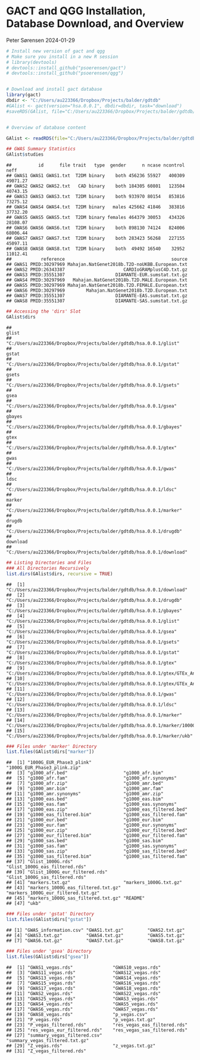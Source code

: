 GACT and QGG Installation, Database Download, and Overview
================
Peter Sørensen
2024-01-29

``` r
# Install new version of gact and qgg
# Make sure you install in a new R session
# library(devtools)
# devtools::install_github("psoerensen/gact")
# devtools::install_github("psoerensen/qgg")


# Download and install gact database
library(gact)
dbdir <- "C:/Users/au223366/Dropbox/Projects/balder/gdtdb"
#GAlist <- gact(version="hsa.0.0.1", dbdir=dbdir, task="download")
#saveRDS(GAlist, file="C:/Users/au223366/Dropbox/Projects/balder/gdtdb/hsa.0.0.1/GAlist_hsa.0.0.1.rds")


# Overview of database content

GAlist <- readRDS(file="C:/Users/au223366/Dropbox/Projects/balder/gdtdb/hsa.0.0.1/GAlist_hsa.0.0.1.rds")

## GWAS Summary Statistics
GAlist$studies
```

    ##          id      file trait   type  gender      n ncase ncontrol     neff
    ## GWAS1 GWAS1 GWAS1.txt  T2DM binary    both 456236 55927   400309 49071.27
    ## GWAS2 GWAS2 GWAS2.txt   CAD binary    both 184305 60801   123504 40743.15
    ## GWAS3 GWAS3 GWAS3.txt  T2DM binary    both 933970 80154   853816 73275.12
    ## GWAS4 GWAS4 GWAS4.txt  T2DM binary   males 425662 41846   383816 37732.20
    ## GWAS5 GWAS5 GWAS5.txt  T2DM binary females 464379 30053   434326 28108.07
    ## GWAS6 GWAS6 GWAS6.txt  T2DM binary    both 898130 74124   824006 68006.44
    ## GWAS7 GWAS7 GWAS7.txt  T2DM binary    both 283423 56268   227155 45097.11
    ## GWAS8 GWAS8 GWAS8.txt  T2DM binary    both  49492 16540    32952 11012.41
    ##           reference                                        source
    ## GWAS1 PMID:30297969 Mahajan.NatGenet2018b.T2D-noUKBB.European.txt
    ## GWAS2 PMID:26343387                      CARDIoGRAMplusC4D.txt.gz
    ## GWAS3 PMID:35551307                   DIAMANTE-EUR.sumstat.txt.gz
    ## GWAS4 PMID:30297969   Mahajan.NatGenet2018b.T2D.MALE.European.txt
    ## GWAS5 PMID:30297969 Mahajan.NatGenet2018b.T2D.FEMALE.European.txt
    ## GWAS6 PMID:30297969        Mahajan.NatGenet2018b.T2D.European.txt
    ## GWAS7 PMID:35551307                   DIAMANTE-EAS.sumstat.txt.gz
    ## GWAS8 PMID:35551307                   DIAMANTE-SAS.sumstat.txt.gz

``` r
## Accessing the 'dirs' Slot
GAlist$dirs
```

    ##                                                                glist 
    ##    "C:/Users/au223366/Dropbox/Projects/balder/gdtdb/hsa.0.0.1/glist" 
    ##                                                                gstat 
    ##    "C:/Users/au223366/Dropbox/Projects/balder/gdtdb/hsa.0.0.1/gstat" 
    ##                                                                gsets 
    ##    "C:/Users/au223366/Dropbox/Projects/balder/gdtdb/hsa.0.0.1/gsets" 
    ##                                                                 gsea 
    ##     "C:/Users/au223366/Dropbox/Projects/balder/gdtdb/hsa.0.0.1/gsea" 
    ##                                                               gbayes 
    ##   "C:/Users/au223366/Dropbox/Projects/balder/gdtdb/hsa.0.0.1/gbayes" 
    ##                                                                 gtex 
    ##     "C:/Users/au223366/Dropbox/Projects/balder/gdtdb/hsa.0.0.1/gtex" 
    ##                                                                 gwas 
    ##     "C:/Users/au223366/Dropbox/Projects/balder/gdtdb/hsa.0.0.1/gwas" 
    ##                                                                 ldsc 
    ##     "C:/Users/au223366/Dropbox/Projects/balder/gdtdb/hsa.0.0.1/ldsc" 
    ##                                                               marker 
    ##   "C:/Users/au223366/Dropbox/Projects/balder/gdtdb/hsa.0.0.1/marker" 
    ##                                                               drugdb 
    ##   "C:/Users/au223366/Dropbox/Projects/balder/gdtdb/hsa.0.0.1/drugdb" 
    ##                                                             download 
    ## "C:/Users/au223366/Dropbox/Projects/balder/gdtdb/hsa.0.0.1/download"

``` r
## Listing Directories and Files
### All Directories Recursively
list.dirs(GAlist$dirs, recursive = TRUE)
```

    ##  [1] "C:/Users/au223366/Dropbox/Projects/balder/gdtdb/hsa.0.0.1/download"                     
    ##  [2] "C:/Users/au223366/Dropbox/Projects/balder/gdtdb/hsa.0.0.1/drugdb"                       
    ##  [3] "C:/Users/au223366/Dropbox/Projects/balder/gdtdb/hsa.0.0.1/gbayes"                       
    ##  [4] "C:/Users/au223366/Dropbox/Projects/balder/gdtdb/hsa.0.0.1/glist"                        
    ##  [5] "C:/Users/au223366/Dropbox/Projects/balder/gdtdb/hsa.0.0.1/gsea"                         
    ##  [6] "C:/Users/au223366/Dropbox/Projects/balder/gdtdb/hsa.0.0.1/gsets"                        
    ##  [7] "C:/Users/au223366/Dropbox/Projects/balder/gdtdb/hsa.0.0.1/gstat"                        
    ##  [8] "C:/Users/au223366/Dropbox/Projects/balder/gdtdb/hsa.0.0.1/gtex"                         
    ##  [9] "C:/Users/au223366/Dropbox/Projects/balder/gdtdb/hsa.0.0.1/gtex/GTEx_Analysis_v7_eQTL"   
    ## [10] "C:/Users/au223366/Dropbox/Projects/balder/gdtdb/hsa.0.0.1/gtex/GTEx_Analysis_v8_eQTL"   
    ## [11] "C:/Users/au223366/Dropbox/Projects/balder/gdtdb/hsa.0.0.1/gwas"                         
    ## [12] "C:/Users/au223366/Dropbox/Projects/balder/gdtdb/hsa.0.0.1/ldsc"                         
    ## [13] "C:/Users/au223366/Dropbox/Projects/balder/gdtdb/hsa.0.0.1/marker"                       
    ## [14] "C:/Users/au223366/Dropbox/Projects/balder/gdtdb/hsa.0.0.1/marker/1000G_EUR_Phase3_plink"
    ## [15] "C:/Users/au223366/Dropbox/Projects/balder/gdtdb/hsa.0.0.1/marker/ukb"

``` r
### Files under 'marker' Directory
list.files(GAlist$dirs["marker"])
```

    ##  [1] "1000G_EUR_Phase3_plink"            "1000G_EUR_Phase3_plink.zip"       
    ##  [3] "g1000_afr.bed"                     "g1000_afr.bim"                    
    ##  [5] "g1000_afr.fam"                     "g1000_afr.synonyms"               
    ##  [7] "g1000_afr.zip"                     "g1000_amr.bed"                    
    ##  [9] "g1000_amr.bim"                     "g1000_amr.fam"                    
    ## [11] "g1000_amr.synonyms"                "g1000_amr.zip"                    
    ## [13] "g1000_eas.bed"                     "g1000_eas.bim"                    
    ## [15] "g1000_eas.fam"                     "g1000_eas.synonyms"               
    ## [17] "g1000_eas.zip"                     "g1000_eas_filtered.bed"           
    ## [19] "g1000_eas_filtered.bim"            "g1000_eas_filtered.fam"           
    ## [21] "g1000_eur.bed"                     "g1000_eur.bim"                    
    ## [23] "g1000_eur.fam"                     "g1000_eur.synonyms"               
    ## [25] "g1000_eur.zip"                     "g1000_eur_filtered.bed"           
    ## [27] "g1000_eur_filtered.bim"            "g1000_eur_filtered.fam"           
    ## [29] "g1000_sas.bed"                     "g1000_sas.bim"                    
    ## [31] "g1000_sas.fam"                     "g1000_sas.synonyms"               
    ## [33] "g1000_sas.zip"                     "g1000_sas_filtered.bed"           
    ## [35] "g1000_sas_filtered.bim"            "g1000_sas_filtered.fam"           
    ## [37] "Glist_1000G.rds"                   "Glist_1000G_eas_filtered.rds"     
    ## [39] "Glist_1000G_eur_filtered.rds"      "Glist_1000G_sas_filtered.rds"     
    ## [41] "markers.txt.gz"                    "markers_1000G.txt.gz"             
    ## [43] "markers_1000G_eas_filtered.txt.gz" "markers_1000G_eur_filtered.txt.gz"
    ## [45] "markers_1000G_sas_filtered.txt.gz" "README"                           
    ## [47] "ukb"

``` r
### Files under 'gstat' Directory
list.files(GAlist$dirs["gstat"])
```

    ## [1] "GWAS_information.csv" "GWAS1.txt.gz"         "GWAS2.txt.gz"        
    ## [4] "GWAS3.txt.gz"         "GWAS4.txt.gz"         "GWAS5.txt.gz"        
    ## [7] "GWAS6.txt.gz"         "GWAS7.txt.gz"         "GWAS8.txt.gz"

``` r
### Files under 'gsea' Directory
list.files(GAlist$dirs["gsea"])
```

    ##  [1] "GWAS1_vegas.rds"               "GWAS10_vegas.rds"             
    ##  [3] "GWAS11_vegas.rds"              "GWAS12_vegas.rds"             
    ##  [5] "GWAS13_vegas.rds"              "GWAS14_vegas.rds"             
    ##  [7] "GWAS15_vegas.rds"              "GWAS16_vegas.rds"             
    ##  [9] "GWAS17_vegas.rds"              "GWAS18_vegas.rds"             
    ## [11] "GWAS2_vegas.rds"               "GWAS22_vegas.rds"             
    ## [13] "GWAS25_vegas.rds"              "GWAS3_vegas.rds"              
    ## [15] "GWAS4_vegas.rds"               "GWAS5_vegas.rds"              
    ## [17] "GWAS6_vegas.rds"               "GWAS7_vegas.rds"              
    ## [19] "GWAS8_vegas.rds"               "p_vegas.csv"                  
    ## [21] "P_vegas.rds"                   "p_vegas.txt.gz"               
    ## [23] "P_vegas_filtered.rds"          "res_vegas_eas_filtered.rds"   
    ## [25] "res_vegas_eur_filtered.rds"    "res_vegas_sas_filtered.rds"   
    ## [27] "summary_vegas_filtered.csv"    "summary_vegas_filtered.txt.gz"
    ## [29] "Z_vegas.rds"                   "z_vegas.txt.gz"               
    ## [31] "Z_vegas_filtered.rds"
